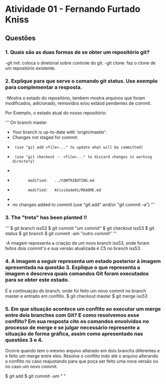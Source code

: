 # Atividade 01 -  Fernando Furtado Kniss

## Questões

### 1. Quais são as duas formas de se obter um repositório git?

-git init: coloca o diretórial sobre controle do git.
-git clone: faz o clone de um repositório existente.


### 2. Explique para que serve o comando git status. Use exemplo para complementar a resposta.

-Mostra o estado do repositório, tambem mostra arquivos que foram modificados, adicionado, removidos e/ou estãod pendentes de commit.

Por Exemplo, o estado atual do nosso repositório:

'''
On branch master
+    Your branch is up-to-date with 'origin/master'.
+    Changes not staged for commit:
+      (use "git add <file>..." to update what will be committed)
+      (use "git checkout -- <file>..." to discard changes in working directory)
+
+            modified:   ../CONTRIBUTING.md
+            modified:   Atividade01/README.md
+
+    no changes added to commit (use "git add" and/or "git commit -a")
'''

### 3. The "treta" has been planted !!

'''
$ git branch iss53
$ git commit "um commit"
$ git checkout iss53
$ git status
$ git branch
$ git commit -am "outro commit"
'''

-A imagem representa a criação de um novo branch iss53, onde foram feitos dois commit's e sua versão atualizada é C5 no branch iss53.

### 4. A imagem a seguir representa um estado posterior à imagem apresentada na questão 3. Explique o que representa a imagem e descreva quais comandos Git foram executados para se obter este estado.

É a continuação do branch, onde foi feito um novo commit no branch master e entrado em conflito.
$ git checkout master
$ git merge iss53


### 5. Em que situação acontece um conflito ao executar um merge entre dois branches com Git? E como resolvemos esse conflito? Em sua resposta cite os comandos envolvidos no processo de merge e se julgar necessário represente a situação de forma gráfica, assim como apresentado nas questões 3 e 4.

Ocorre quando tem o mesmo arquivo alterado em dois branchs diferentes e é feito um merge entre eles.
Resolve o conflito indo até o arquivo alterando o conflito no caso reajustando para que poça ser feito uma nova versão ou no caso um novo commit.

$ git add
$ git commit -am " "
